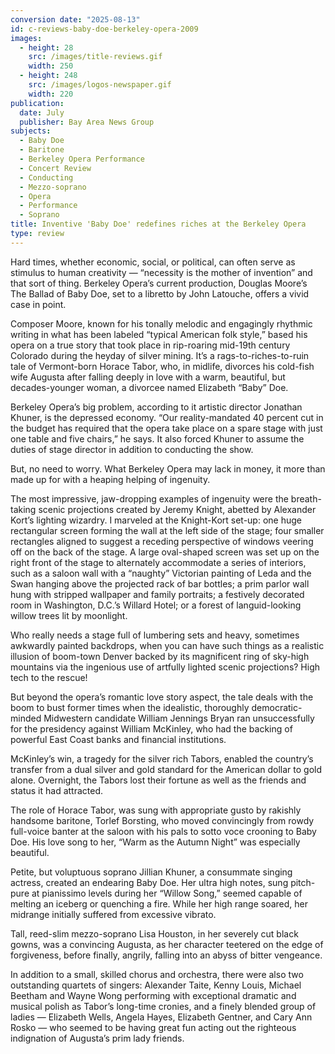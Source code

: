```yaml
---
conversion date: "2025-08-13"
id: c-reviews-baby-doe-berkeley-opera-2009
images:
  - height: 28
    src: /images/title-reviews.gif
    width: 250
  - height: 248
    src: /images/logos-newspaper.gif
    width: 220
publication:
  date: July
  publisher: Bay Area News Group
subjects:
  - Baby Doe
  - Baritone
  - Berkeley Opera Performance
  - Concert Review
  - Conducting
  - Mezzo-soprano
  - Opera
  - Performance
  - Soprano
title: Inventive 'Baby Doe' redefines riches at the Berkeley Opera
type: review
---
```


Hard times, whether economic, social, or political, can often serve as stimulus to human creativity — “necessity is the mother of invention” and that sort of thing. Berkeley Opera’s current production, Douglas Moore’s The Ballad of Baby Doe, set to a libretto by John Latouche, offers a vivid case in point.

Composer Moore, known for his tonally melodic and engagingly rhythmic writing in what has been labeled “typical American folk style,” based his opera on a true story that took place in rip-roaring mid-19th century Colorado during the heyday of silver mining. It’s a rags-to-riches-to-ruin tale of Vermont-born Horace Tabor, who, in midlife, divorces his cold-fish wife Augusta after falling deeply in love with a warm, beautiful, but decades-younger woman, a divorcee named Elizabeth “Baby” Doe.

Berkeley Opera’s big problem, according to it artistic director Jonathan Khuner, is the depressed economy. “Our reality-mandated 40 percent cut in the budget has required that the opera take place on a spare stage with just one table and five chairs,” he says. It also forced Khuner to assume the duties of stage director in addition to conducting the show.

But, no need to worry. What Berkeley Opera may lack in money, it more than made up for with a heaping helping of ingenuity.

The most impressive, jaw-dropping examples of ingenuity were the breath-taking scenic projections created by Jeremy Knight, abetted by Alexander Kort’s lighting wizardry. I marveled at the Knight-Kort set-up: one huge rectangular screen forming the wall at the left side of the stage; four smaller rectangles aligned to suggest a receding perspective of windows veering off on the back of the stage. A large oval-shaped screen was set up on the right front of the stage to alternately accommodate a series of interiors, such as a saloon wall with a “naughty” Victorian painting of Leda and the Swan hanging above the projected rack of bar bottles; a prim parlor wall hung with stripped wallpaper and family portraits; a festively decorated room in Washington, D.C.’s Willard Hotel; or a forest of languid-looking willow trees lit by moonlight.

Who really needs a stage full of lumbering sets and heavy, sometimes awkwardly painted backdrops, when you can have such things as a realistic illusion of boom-town Denver backed by its magnificent ring of sky-high mountains via the ingenious use of artfully lighted scenic projections? High tech to the rescue!

But beyond the opera’s romantic love story aspect, the tale deals with the boom to bust former times when the idealistic, thoroughly democratic-minded Midwestern candidate William Jennings Bryan ran unsuccessfully for the presidency against William McKinley, who had the backing of powerful East Coast banks and financial institutions.

McKinley’s win, a tragedy for the silver rich Tabors, enabled the country’s transfer from a dual silver and gold standard for the American dollar to gold alone. Overnight, the Tabors lost their fortune as well as the friends and status it had attracted.

The role of Horace Tabor, was sung with appropriate gusto by rakishly handsome baritone, Torlef Borsting, who moved convincingly from rowdy full-voice banter at the saloon with his pals to sotto voce crooning to Baby Doe. His love song to her, “Warm as the Autumn Night” was especially beautiful.

Petite, but voluptuous soprano Jillian Khuner, a consummate singing actress, created an endearing Baby Doe. Her ultra high notes, sung pitch-pure at pianissimo levels during her “Willow Song,” seemed capable of melting an iceberg or quenching a fire. While her high range soared, her midrange initially suffered from excessive vibrato.

Tall, reed-slim mezzo-soprano Lisa Houston, in her severely cut black gowns, was a convincing Augusta, as her character teetered on the edge of forgiveness, before finally, angrily, falling into an abyss of bitter vengeance.

In addition to a small, skilled chorus and orchestra, there were also two outstanding quartets of singers: Alexander Taite, Kenny Louis, Michael Beetham and Wayne Wong performing with exceptional dramatic and musical polish as Tabor’s long-time cronies, and a finely blended group of ladies — Elizabeth Wells, Angela Hayes, Elizabeth Gentner, and Cary Ann Rosko — who seemed to be having great fun acting out the righteous indignation of Augusta’s prim lady friends.


